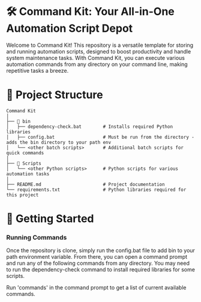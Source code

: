 # 🛠️ Command Kit: Your All-in-One Automation Script Depot

Welcome to Command Kit! This repository is a versatile template for storing and running automation scripts, designed to boost productivity and handle system maintenance tasks. With Command Kit, you can execute various automation commands from any directory on your command line, making repetitive tasks a breeze.

# 📁 Project Structure

```
Command Kit
│
├── 📂 bin
│   ├── dependency-check.bat        # Installs required Python libraries
│   ├── config.bat                  # Must be run from the directory - adds the bin directory to your path env
│   └── <other batch scripts>       # Additional batch scripts for quick commands
│
├── 📂 Scripts
│   └── <other Python scripts>      # Python scripts for various automation tasks
│
├── README.md                       # Project documentation
└── requirements.txt                # Python libraries required for this project
```

# 🚀 Getting Started

### Running Commands

Once the repository is clone, simply run the config.bat file to add bin to your path environment variable. From there, you can open a command prompt and run any of the following commands from any directory. You may need to run the dependency-check command to install required libraries for some scripts.

Run 'commands' in the command prompt to get a list of current available commands.
